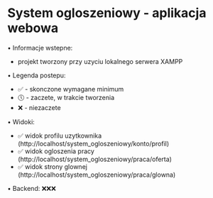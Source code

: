 # System ogloszeniowy - aplikacja webowa

• Informacje wstepne:
- projekt tworzony przy uzyciu lokalnego serwera XAMPP


• Legenda postepu:
- ✅ - skonczone wymagane minimum
- 🕔 - zaczete, w trakcie tworzenia
- ❌ - niezaczete


• Widoki:
- ✅ widok profilu uzytkownika (http://localhost/system_ogloszeniowy/konto/profil)
- ✅ widok ogloszenia pracy (http://localhost/system_ogloszeniowy/praca/oferta)
- ✅ widok strony glownej (http://localhost/system_ogloszeniowy/praca/glowna)

• Backend:
❌❌❌
